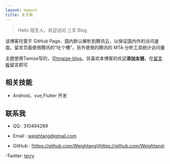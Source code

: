 ```yaml
---
layout: mypost
title: 关于我
---
```


> Hello 陌生人，欢迎访问 三爻 Blog

该博客托管于 GitHub Page，国内默认解析到腾讯云，以保证国内外的访问速度。留言页面使用腾讯的“吐个槽”，另外使用的腾讯的 MTA 分析工具统计访问量

主题使用Tamize写的，见[tmaize-blog](https://github.com/TMaize/tmaize-blog)。另喜欢本博客的欢迎**添加友链**，在[留言板](chat.html)留言即可

## 相关技能

- Android，vue,Flutter 开发 

## 联系我

- QQ : 310494289

- Email : [weightang@gmail.com](https://mail.google.com/mail/u/0/?tab=wm&ogbl#inbox?compose=new)

- GitHub : [https://github.com/Weightang](https://github.com/Weightang)

-Twitter: [terry](https://twitter.com/terry_weightang)
